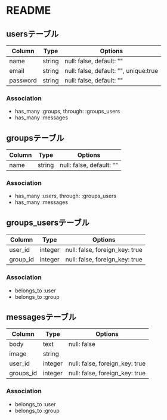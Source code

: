 # README

## usersテーブル

|Column|Type|Options|
|------|----|-------|
|name|string|null: false, default: ""|
|email|string|null: false, default: "", unique:true|
|password|string|null: false, default: ""|

### Association
- has_many :groups, through: :groups_users 
- has_many :messages

## groupsテーブル

|Column|Type|Options|
|------|----|-------|
|name|string|null: false, default: ""|

### Association
- has_many :users, through: :groups_users
- has_many :messages

## groups_usersテーブル
|Column|Type|Options|
|------|----|-------|
|user_id|integer|null: false, foreign_key: true|
|group_id|integer|null: false, foreign_key: true|

### Association
- belongs_to :user
- belongs_to :group

## messagesテーブル
|Column|Type|Options|
|------|----|-------|
|body|text|null: false|
|image|string||
|user_id|integer|null: false, foreign_key: true|
|groups_id|integer|null: false, foreign_key: true|

### Association
- belongs_to :user
- belongs_to :group